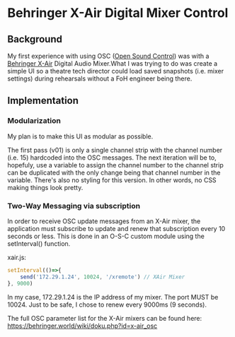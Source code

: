 # Behringer X-Air Digital Mixer Control

## Background

My first experience with using OSC ([Open Sound Control](https://ccrma.stanford.edu/groups/osc)) was with a [Behringer X-Air](https://www.behringer.com/series.html?category=R-BEHRINGER-XAIRSERIES) Digital Audio Mixer.What I was trying to do was create a simple UI so a theatre tech director could load saved snapshots (i.e. mixer settings) during rehearsals without a FoH engineer being there.

## Implementation

### Modularization

My plan is to make this UI as modular as possible.

The first pass (v01) is only a single channel strip with the channel number (i.e. 15) hardcoded into the OSC messages. The next iteration will be to, hopefuly, use a variable to assign the channel number to the channel strip can be duplicated with the only change being that channel number in the variable.  There's also no styling for this version. In other words, no CSS making things look pretty.

### Two-Way Messaging via subscription

In order to receive OSC update messages from an X-Air mixer, the application must subscribe to update and renew that subscription every 10 seconds or less.  This is done in an O-S-C custom module using the setInterval() function.

xair.js:

```javascript
setInterval(()=>{
    send('172.29.1.24', 10024, '/xremote') // XAir Mixer
}, 9000)
```

In my case, 172.29.1.24 is the IP address of my mixer. The port MUST be 10024.  Just to be safe, I chose to renew every 9000ms (9 seconds).

The full OSC parameter list for the X-Air mixers can be found here: https://behringer.world/wiki/doku.php?id=x-air_osc
